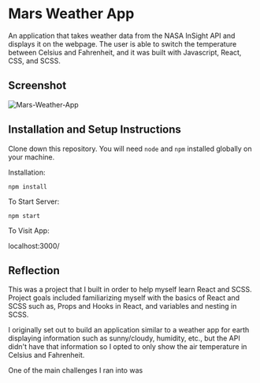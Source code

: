 # Mars Weather App

An application that takes weather data from the NASA InSight API and displays it on the webpage. The user is able to switch the temperature between Celsius and Fahrenheit, and it was built with Javascript, React, CSS, and SCSS.

## Screenshot

  ![Mars-Weather-App](https://user-images.githubusercontent.com/97766663/195713981-77a3211a-d181-46c2-9843-ad35c73b1ece.png)

## Installation and Setup Instructions

Clone down this repository. You will need `node` and `npm` installed globally on your machine.

Installation:

`npm install`

To Start Server:

`npm start`

To Visit App:

localhost:3000/

## Reflection

This was a project that I built in order to help myself learn React and SCSS. Project goals included familiarizing myself with the basics of React and SCSS such as, Props and Hooks in React, and variables and nesting in SCSS. 

I originally set out to build an application similar to a weather app for earth displaying information such as sunny/cloudy, humidity, etc., but the API didn't have that information so I opted to only show the air temperature in Celsius and Fahrenheit. 

One of the main challenges I ran into was 
